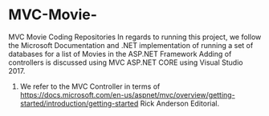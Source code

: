 # MVC-Movie-
MVC Movie Coding Repositories 
In regards to running this project, we follow the Microsoft Documentation and .NET implementation of running a set of databases for a list of Movies in the ASP.NET Framework
Adding of controllers is discussed using MVC ASP.NET CORE using Visual Studio 2017.
1. We refer to the MVC Controller in terms of 
https://docs.microsoft.com/en-us/aspnet/mvc/overview/getting-started/introduction/getting-started
Rick Anderson Editorial. 

